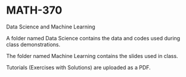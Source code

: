 # MATH-370
Data Science and Machine Learning

A folder named Data Science contains the data and codes used during class demonstrations. 

The folder named Machine Learning contains the slides used in class. 

Tutorials (Exercises with Solutions) are uploaded as a PDF. 
